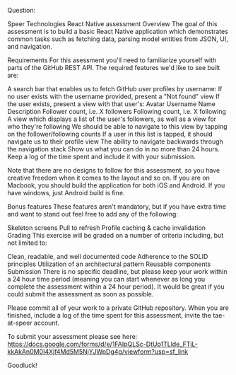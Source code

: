 
Question: 

Speer Technologies React Native assessment
Overview
The goal of this assessment is to build a basic React Native application which demonstrates common tasks such as fetching data, parsing model entities from JSON, UI, and navigation.

Requirements
For this asessment you'll need to familiarize yourself with parts of the GitHub REST API. The required features we'd like to see built are:

A search bar that enables us to fetch GitHub user profiles by username:
If no user exists with the username provided, present a "Not found" view
If the user exists, present a view with that user's:
Avatar
Username
Name
Description
Follower count, i.e. X followers
Following count, i.e. X following
A view which displays a list of the user's followers, as well as a view for who they're following
We should be able to navigate to this view by tapping on the follower/following counts
If a user in this list is tapped, it should navigate us to their profile view
The ability to navigate backwards through the navigation stack
Show us what you can do in no more than 24 hours. Keep a log of the time spent and include it with your submission.

Note that there are no designs to follow for this assessment, so you have creative freedom when it comes to the layout and so on. If you are on Macbook, you should build the application for both iOS and Android. If you have windows, just Android build is fine.

Bonus features
These features aren't mandatory, but if you have extra time and want to stand out feel free to add any of the following:

Skeleton screens
Pull to refresh
Profile caching & cache invalidation
Grading
This exercise will be graded on a number of criteria including, but not limited to:

Clean, readable, and well documented code
Adherence to the SOLID principles
Utilization of an architectural pattern
Reusable components
Submission
There is no specific deadline, but please keep your work within a 24 hour time period (meaning you can start whenever as long you complete the assessment within a 24 hour period). It would be great if you could submit the assessment as soon as possible.

Please commit all of your work to a private GitHub repository. When you are finished, include a log of the time spent for this assessment, invite the tae-at-speer account.

To submit your assessment please see here: https://docs.google.com/forms/d/e/1FAIpQLSc-DtUp1TLlde_FTjL-kkAkAn0M0I4Xjf4Md5M5NjYJWpDg4g/viewform?usp=sf_link

Goodluck!
